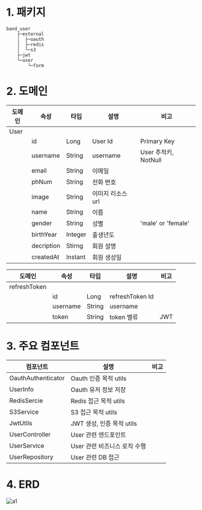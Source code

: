 # 1. 패키지 
```
band_user
    ├─external
    │  ├─oauth
    │  ├─redis
    │  └─s3
    ├─jwt
    └─user
        └─form
```

# 2. 도메인

| 도메인 | 속성 | 타입 | 설명 | 비고 |  
|--------|------|------|------|------|
|User    |      |      |      |      |
|        |id|Long|User Id|Primary Key|
|        |username|String|username|User 추적키, NotNull|
|        |email|String|이메일||
|        |phNum|String|전화 번호||
|        |image|String|이미지 리소스 url||
|        |name|String|이름||
|        |gender|String|성별|'male' or 'female'|
|        |birthYear|Integer|출생년도||
|        |decription|Stirng|회원 설명||
|        |createdAt|Instant|회원 생성일||



| 도메인 | 속성 | 타입 | 설명 | 비고 |  
|--------|------|------|------|------|
|refreshToken|      |      |      |      |
|            |id|Long|refreshToken Id||
|            |username|String|username||
|            |token|String|token 밸류|JWT|



# 3. 주요 컴포넌트

| 컴포넌트 | 설명 | 비고 |  
|----------|------|------|
|OauthAuthenticator|Oauth 인증 목적 utils||
|UserInfo|Oauth 유저 정보 저장||
|RedisSercie|Redis 접근 목적 utils||
|S3Service|S3 접근 목적 utils||
|JwtUtils|JWT 생성, 인증 목적 utils||
|UserController|User 관련 엔드포인트||
|UserService|User 관련 비즈니스 로직 수행||
|UserRepository|User 관련 DB 접근||



# 4. ERD
![a1](https://github.com/user-attachments/assets/a5448959-e542-433d-b61c-ee36411b73a3)
